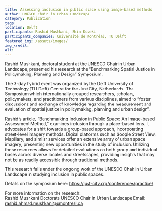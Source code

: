 ```yaml
---
title: Assessing inclusion in public space using image-based methods
author: UNESCO Chair in Urban Landscape
category: Publication
tags: 
location: Delft
participants: Rashid Mushkani, Shin Koseki 
participants_companies: Université de Montréal, TU Delft
featured_img: /assets/images/
img_credit:
alt:
---
```

Rashid Mushkani, doctoral student at the UNESCO Chair in Urban Landscape, presented his research at the “Benchmarking Spatial Justice in Policymaking, Planning and Design” Symposium. 

The 3-day hybrid event was organized by the Delft University of Technology (TU Delft) Centre for the Just City, Netherlands. The Symposium which internationally grouped researchers, scholars, policymakers, and practitioners from various disciplines, aimed to “foster discussions and exchange of knowledge regarding the measurement and evaluation of spatial justice in policymaking, planning and urban design”.

Rashid’s article, “Benchmarking Inclusion in Public Space: An Image-based Assessment Method,” examines inclusion through a place-based lens. It advocates for a shift towards a group-based approach, incorporating street-level imagery methods. Digital platforms such as Google Street View, Mapillary, and similar services offer an extensive array of urban space imagery, presenting new opportunities in the study of inclusion. Utilizing these resources allows for detailed evaluations on both group and individual bases across diverse locales and streetscapes, providing insights that may not be as readily accessible through traditional methods.

This research falls under the ongoing work of the UNESCO Chair in Urban Landscape in studying inclusion in public spaces.

Details on the symposium here: https://just-city.org/conferences/practice/

 

For more information on the research:      
Rashid Mushkani
Doctorate
UNESCO Chair in Urban Landscape
Email: rashid.ahmad.mushkani@umontreal.ca